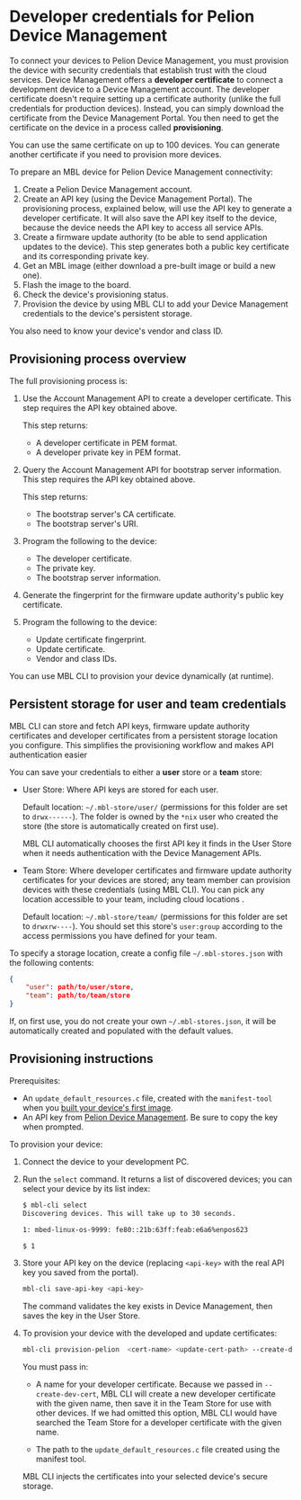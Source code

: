 # Developer credentials for Pelion Device Management

<!--https://confluence.arm.com/display/mbedlinux/Pelion+Provisioning+During+Development-->
<!--https://confluence.arm.com/display/mbedlinux/Development+Provisioning+Use-Cases-->

<!--Assumption: a team of developers are working with one or more devices that are associated with a single pelion account. They all have their own account, with one or more API keys.-->

To connect your devices to Pelion Device Management, you must provision the device with security credentials that establish trust with the cloud services. Device Management offers a **developer certificate** to connect a development device to a Device Management account. The developer certificate doesn't require setting up a certificate authority (unlike the full credentials for production devices). Instead, you can simply download the certificate from the Device Management Portal. You then need to get the certificate on the device in a process called **provisioning**.

<span class="tips">You can use the same certificate on up to 100 devices. You can generate another certificate if you need to provision more devices.</span><!--not sure I want to state this here - DM might change their policy and we won't know. Better to link to the DM page that explains this, and that is more likely to be updated regularly-->


To prepare an MBL device for Pelion Device Management connectivity:
<!--must add links for all of these!!!-->
1. Create a Pelion Device Management account.
1. Create an API key (using the Device Management Portal). The provisioning process, explained below, will use the API key to generate a developer certificate. It will also save the API key itself to the device, because the device needs the API key to access all service APIs.
1. Create a firmware update authority (to be able to send application updates to the device). This step generates both a public key certificate and its corresponding private key.
1. Get an MBL image (either download a pre-built image or build a new one).
1. Flash the image to the board.
1. Check the device's provisioning status.
1. Provision the device by using MBL CLI to add your Device Management credentials to the device's persistent storage.

<span class="tips">You also need to know your device's vendor and class ID.</span>

## Provisioning process overview

The full provisioning process is:

1. Use the Account Management API to create a developer certificate. This step requires the API key obtained above.

    This step returns:

    * A developer certificate in PEM format.
    * A developer private key in PEM format.

1. Query the Account Management API for bootstrap server information. This step requires the API key obtained above.

    This step returns:

    * The bootstrap server's CA certificate.
    * The bootstrap server's URI.

1. Program the following to the device:

    * The developer certificate.
    * The private key.
    * The bootstrap server information.

1. Generate the fingerprint for the firmware update authority's public key certificate.

1. Program the following to the device:

    * Update certificate fingerprint.
    * Update certificate. <!--where did we get this?--><!--what the difference between this and an update authority certificate? "MBL-CLI also provides a command to create an update authority certificate."-->
    * Vendor and class IDs.

You can use MBL CLI to provision your device dynamically (at runtime).<!--move this - it's stuck in the middle-->

## Persistent storage for user and team credentials

MBL CLI can store and fetch API keys, firmware update authority certificates and developer certificates from a persistent storage location you configure. This simplifies the provisioning workflow and makes API authentication easier<!--why does it make authentication easier?-->

You can save your credentials to either a **user** store or a **team** store:

- User Store: Where API keys are stored for each user.

    Default location: `~/.mbl-store/user/` (permissions for this folder are set to `drwx------`). The folder is owned by the `*nix` user who created the store (the store is automatically created on first use).

    MBL CLI automatically chooses the first API key it finds in the User Store when it needs authentication with the Device Management APIs.
    <!--can it save multiples, or does it always overwrite with a new one?-->

- Team Store: Where developer certificates and firmware update authority certificates for your devices are stored; any team member can provision devices with these credentials (using MBL CLI). You can pick any location accessible to your team, including cloud locations <!--we just said it's to save on your developer machine-->.

    Default location: `~/.mbl-store/team/` (permissions for this folder are set to `drwxrw----`). You should set this store's `user:group` according to the access permissions you have defined for your team.

To specify a storage location, create a config file `~/.mbl-stores.json` with the following contents:

```json
{
    "user": path/to/user/store,
    "team": path/to/team/store
}
```

If, on first use, you do not create your own `~/.mbl-stores.json`, it will be automatically created and populated with the default values.

## Provisioning instructions

Prerequisites:

* An `update_default_resources.c` file, created with the `manifest-tool` when you [built your device's first image](../first-image/preparing-device-management-sources.html#creating-an-update-resources-file).<!--what if they got an image from us?-->
* An API key from [Pelion Device Management](https://cloud.mbed.com/docs/latest/integrate-web-app/api-keys.html). Be sure to copy the key when prompted.

To provision your device:

1. Connect the device to your development PC.
1. Run the `select` command. It returns a list of discovered devices; you can select your device by its list index:

    ```bash
    $ mbl-cli select
    Discovering devices. This will take up to 30 seconds.

    1: mbed-linux-os-9999: fe80::21b:63ff:feab:e6a6%enpos623

    $ 1

    ```

1. Store your API key on the device (replacing `<api-key>` with the real API key you saved from the portal).

    ```bash
    mbl-cli save-api-key <api-key>
    ```

    The command validates the key exists in Device Management, then saves the key in the User Store.

1. To provision your device with the developed and update certificates:

    ```bash
    mbl-cli provision-pelion  <cert-name> <update-cert-path> --create-dev-cert
    ```

    You must pass in:

    * A name for your developer certificate. Because we passed in `--create-dev-cert`, MBL CLI will create a new developer certificate with the given name, then save it in the Team Store for use with other devices. If we had omitted this option, MBL CLI would have searched the Team Store for a developer certificate with the given name.

    * The path to the `update_default_resources.c` file created using the manifest tool.

    MBL CLI injects the certificates into your selected device's secure storage.
